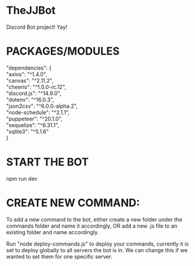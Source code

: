 # TheJJBot
Discord Bot project!
Yay!

# PACKAGES/MODULES <br/>
"dependencies": { <br/>
    "axios": "^1.4.0",<br/>
    "canvas": "^2.11.2",<br/>
    "cheerio": "^1.0.0-rc.12",<br/>
    "discord.js": "^14.9.0",<br/>
    "dotenv": "^16.0.3",<br/>
    "json2csv": "^6.0.0-alpha.2",<br/>
    "node-schedule": "^2.1.1",<br/>
    "puppeteer": "^20.1.0",<br/>
    "sequelize": "^6.31.1",<br/>
    "sqlite3": "^5.1.6"<br/>
  }

# START THE BOT <br/>
npm run dev
# CREATE NEW COMMAND: <br/>

To add a new command to the bot, either create a new folder under the commands folder and name it accordingly, OR add a new .js file to an existing folder and name accordingly. </br>

Run "node deploy-commands.js" to deploy your commands, currently it is set to deploy globally to all servers the bot is in. We can change this if we wanted to set them for one specific server.

